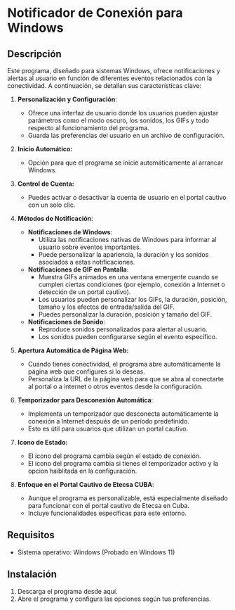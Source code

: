 # Notificador de Conexión para Windows

## Descripción

Este programa, diseñado para sistemas Windows, ofrece notificaciones y alertas al usuario en función de diferentes eventos relacionados con la conectividad. A continuación, se detallan sus características clave:

1. **Personalización y Configuración**:
   - Ofrece una interfaz de usuario donde los usuarios pueden ajustar parámetros como el modo oscuro, los sonidos, los GIFs y todo respecto al funcionamiento del programa.
   - Guarda las preferencias del usuario en un archivo de configuración.
   
2. **Inicio Automático:**
   - Opción para que el programa se inicie automáticamente al arrancar Windows.
   
3. **Control de Cuenta:**
   - Puedes activar o desactivar la cuenta de usuario en el portal cautivo con un solo clic.
   
4. **Métodos de Notificación**:
   - **Notificaciones de Windows**:
	 - Utiliza las notificaciones nativas de Windows para informar al usuario sobre eventos importantes.
	 - Puede personalizar la apariencia, la duración y los sonidos asociados a estas notificaciones.
   - **Notificaciones de GIF en Pantalla**:
     - Muestra GIFs animados en una ventana emergente cuando se cumplen ciertas condiciones (por ejemplo, conexión a Internet o detección de un portal cautivo).
     - Los usuarios pueden personalizar los GIFs, la duración, posición, tamaño y los efectos de entrada/salida del GIF.
	 - Puedes personalizar la duración, posición y tamaño del GIF.
   - **Notificaciones de Sonido**:
     - Reproduce sonidos personalizados para alertar al usuario.
     - Los sonidos pueden configurarse según el evento específico.

5. **Apertura Automática de Página Web:**
   - Cuando tienes conectividad, el programa abre automáticamente la página web que configures si lo deseas.
   - Personaliza la URL de la página web para que se abra al conectarte al portal o a internet o otros eventos desde la configuración.
   
6. **Temporizador para Desconexión Automática**:
   - Implementa un temporizador que desconecta automáticamente la conexión a Internet después de un período predefinido.
   - Esto es útil para usuarios que utilizan un portal cautivo.
   
7. **Icono de Estado:**
   - El icono del programa cambia según el estado de conexión.
   - El icono del programa cambia si tienes el temporizador activo y la opcion haiblitada en la configuración.

8. **Enfoque en el Portal Cautivo de Etecsa CUBA**:
   - Aunque el programa es personalizable, está especialmente diseñado para funcionar con el portal cautivo de Etecsa en Cuba.
   - Incluye funcionalidades específicas para este entorno.

## Requisitos
- Sistema operativo: Windows (Probado en Windows 11)

## Instalación
1. Descarga el programa desde aquí.
2. Abre el programa y configura las opciones según tus preferencias.
